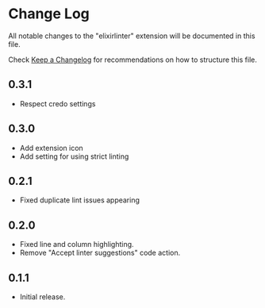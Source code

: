# Change Log
All notable changes to the "elixirlinter" extension will be documented in this file.

Check [Keep a Changelog](http://keepachangelog.com/) for recommendations on how to structure this file.

## 0.3.1
- Respect credo settings

## 0.3.0
- Add extension icon
- Add setting for using strict linting
## 0.2.1
- Fixed duplicate lint issues appearing

## 0.2.0
- Fixed line and column highlighting.
- Remove "Accept linter suggestions" code action.
## 0.1.1
- Initial release.
